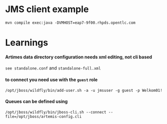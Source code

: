 # JMS client example
	mvn compile exec:java -DVMHOST=eap7-9f00.rhpds.opentlc.com
	
	
# Learnings

#### Artimes data directory configuration needs xml editing, not cli based
`see standalone.conf` and `standalone-full.xml`

#### to connect you need use with the `guest` role
	/opt/jboss/wildfly/bin/add-user.sh -a -u jmsuser -g guest -p Welkom01!
	
#### Queues can be defined using

	/opt/jboss/wildfly/bin/jboss-cli.sh --connect --file=/opt/jboss/artemis-config.cli